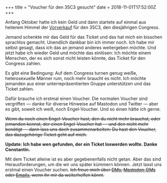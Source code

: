 +++
title = "Voucher für den 35C3 gesucht"
date = 2018-11-01T17:52:00Z
+++

Anfang Oktober hatte ich kein Geld und dann startete auf einmal aus heiterem Himmel der [Vorverkauf](https://tickets.events.ccc.de/35c3/) für den 35C3, den diesjährigen Congress.

Jemand schenkte mir das Geld für das Ticket und das hat mich ein bisschen sprachlos gemacht. Unendlich dankbar bin ich immer noch. Ich habe mir selbst gesagt, dass ich das an jemand anderes weitergeben möchte. Und jetzt habe ich wieder Geld und möchte das einlösen: Ich möchte einem Menschen, der es sich sonst nicht leisten könnte, das Ticket für den Congress zahlen.

Es gibt eine Bedingung: Auf dem Congress turnen genug weiße, heterosexuelle Männer rum, noch mehr braucht es nicht. Ich möchte jemanden aus einer unterrepräsentierten Gruppe unterstützen und das Ticket zahlen.

Dafür brauche ich erstmal einen Voucher. Die normalen Voucher sind vergriffen — danke für diverse Hinweise auf Mastodon und Twitter — aber es gibt, soweit ich weiß, noch Engel-Voucher. Und so einen hätte ich gerne.

<strike>Wenn du noch einen Engel-Voucher hast, den du nicht mehr brauchst, oder jemanden kennst, der einen Engel-Voucher hat — und den nicht mehr benötigt — dann lass uns doch zusammenarbeiten: Du hast den Voucher, das dazugehörige Ticket geht auf mich.</strike>

**Update: Ich habe wen gefunden, der ein Ticket loswerden wollte. Danke Constantin.**

Mit dem Ticket alleine ist es aber gegebenenfalls nicht getan. Aber das sind Herausforderungen, um die wir uns später kümmern können. Jetzt lasst uns erstmal einen Voucher suchen. <strike>Ich freue mich über [DMs](https://twitter.com/zeitschlag), [Mastodon-DMs](https://chaos.social/@zeitschlag) oder [Emails](http://bullenscheisse.de/about), wenn ihr mir da weiterhelfen könnt.</strike>
